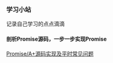 ### 学习小站

记录自己学习的点点滴滴

#### 剖析Promise源码，一步一步实现Promise

[Promise/A+源码实现及平时常见问题](https://github.com/CharlyCheng/learn-myself/blob/master/Promise%E6%BA%90%E7%A0%81%E5%AE%9E%E7%8E%B0%E5%8F%8A%E5%B9%B3%E6%97%B6%E5%B8%B8%E8%A7%81%E9%97%AE%E9%A2%98.md)
